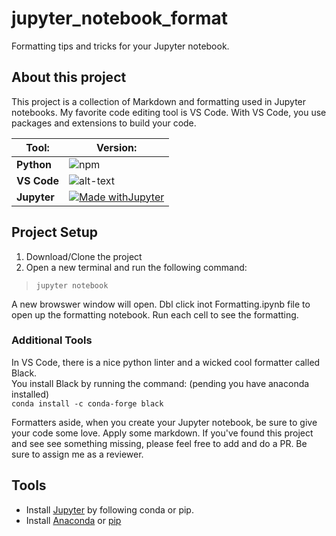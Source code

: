# jupyter_notebook_format

Formatting tips and tricks for your Jupyter notebook.

## About this project

This project is a collection of Markdown and formatting used in Jupyter notebooks.
My favorite code editing tool is VS Code. With VS Code, you use packages and extensions to build your code.

| Tool:       | Version:                                                                                                                                 |
|-------------|------------------------------------------------------------------------------------------------------------------------------------------|
| **Python**  | ![npm](https://img.shields.io/static/v1?label=Python&message=3&color=green&logo=Python&style=for-the-badge)                        |
| **VS Code** | ![alt-text](https://img.shields.io/badge/VS_CODE-1.52-BrightGreen?style=for-the-badge&logo=Visual-Studio-Code)                                |
| **Jupyter** | [![Made withJupyter](https://img.shields.io/badge/Made%20with-Jupyter-orange?style=for-the-badge&logo=Jupyter)](https://jupyter.org/try) |


## Project Setup

1. Download/Clone the project
2. Open a new terminal and run the following command:

> `jupyter notebook`

A new browswer window will open. Dbl click inot Formatting.ipynb file to open up the formatting notebook. Run each cell to see the formatting.

### Additional Tools

In VS Code, there is a nice python linter and a wicked cool formatter called Black.\
You install Black by running the command: (pending you have anaconda installed) \
`conda install -c conda-forge black`

Formatters aside, when you create your Jupyter notebook, be sure to give your code some love. Apply some markdown.
If you've found this project and see see something missing, please feel free to add and do a PR. Be sure to assign me as a reviewer.

## Tools

* Install [Jupyter](https://jupyter.org/install) by following conda or pip.
* Install [Anaconda](https://docs.anaconda.com/anaconda/install/) or [pip](https://pip.pypa.io/en/stable/reference/pip_install) 
